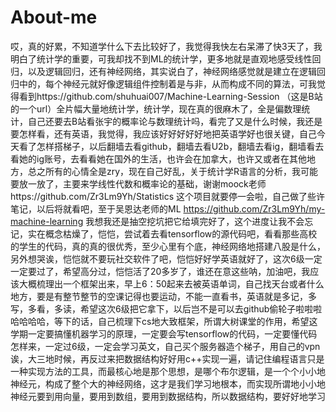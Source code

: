 # About-me
哎，真的好累，不知道学什么下去比较好了，我觉得我快左右呆滞了快3天了，我明白了统计学的重要，可我却找不到ML的统计学，更多地就是直观地感受线性回归，以及逻辑回归，还有神经网络，其实说白了，神经网络感觉就是建立在逻辑回归中的，每个神经元就好像逻辑组件控制着是与非，从而构成不同的算法，可我觉得看到https://github.com/shuhuai007/Machine-Learning-Session （这是B站的一个url）全片幅大量地统计学，统计学，现在真的很麻木了，全是偏数理统计，自己还要去B站看张宇的概率论与数理统计吗，看完了又是什么时候，我还是要怎样看，还有英语，我觉得，我应该好好好好好地把英语学好也很关键，自己今天看了怎样搭梯子，以后翻墙去看github，翻墙去看U2b，翻墙去看ig，翻墙看去看她的ig账号，去看看她在国外的生活，也许会在加拿大，也许又或者在其他地方，总之所有的心情全是zry，现在自己好乱，关于统计学R语言的分析，我可能要放一放了，主要来学线性代数和概率论的基础，谢谢moock老师https://github.com/Zr3Lm9Yh/Statistics 这个项目就要停一会啦，自己做了些许笔记，以后将就看吧，至于吴恩达老师的ML https://github.com/Zr3Lm9Yh/my-machine-learning 我想我还是抽空挖坑把它给填完好了，这个进度让我不会忘记，实在概念枯燥了，恺恺，尝试着去看tensorflow的源代码吧，看看那些高校的学生的代码，真的真的很优秀，至少心里有个底，神经网络地搭建八股是什么，另外想哭诶，恺恺就不要玩社交软件了吧，恺恺好好学英语就好了，这次6级一定一定要过了，希望高分过，恺恺活了20多岁了，谁还在意这些呐，加油吧，我应该大概梳理出一个框架出来，早上6：50起来去被英语单词，自己找天台或者什么地方，要是有整节整节的空课记得也要运动，不能一直看书，英语就是多记，多写，多看，多读，希望这次6级把它拿下，以后岂不是可以去github偷轮子啦啦啦哈哈哈哈，等下的话，自己梳理下cs地大致框架，所谓大树课堂的作用，希望这学期一定要搞懂机器学习的原理，一定要会写tensorflow的代码，一定要懂代码怎样来，一定过6级，一定会学习英文，自己买个服务器造个梯子，用自己的vpn诶，大三地时候，再反过来把数据结构好好用c++实现一遍，请记住编程语言只是一种实现方法的工具，而最核心地是那个思想，是哪个布尔逻辑，是一个个小小地神经元，构成了整个大的神经网络，这才是我们学习地根本，而实现所谓地小小地神经元要到用向量，要用到数组，要用到数据结构，所以数据结构，要好好地学习
